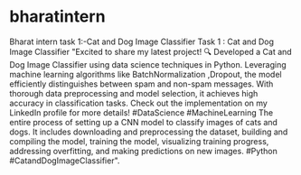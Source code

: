 # bharatintern
Bharat intern task 1:-Cat and Dog Image Classifier
Task 1 : Cat and Dog Image Classifier
"Excited to share my latest project! 🔍 Developed a Cat and Dog Image Classifier using data science techniques in Python. 
Leveraging machine learning algorithms like BatchNormalization ,Dropout, the model efficiently distinguishes between spam and non-spam messages. With thorough data preprocessing and model selection, it achieves high accuracy in classification tasks.
Check out the implementation on my LinkedIn profile for more details! #DataScience
 #MachineLearning
The entire process of setting up a CNN model to classify images of cats and dogs. It includes downloading and preprocessing the dataset, building and compiling the model, training the model, visualizing training progress, addressing overfitting, and making predictions on new images.
 #Python 
#CatandDogImageClassifier".
